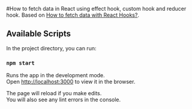 #How to fetch data in React using effect hook, custom hook and reducer hook.
Based on [How to fetch data with React Hooks?](https://www.robinwieruch.de/react-hooks-fetch-data/).

## Available Scripts

In the project directory, you can run:

### `npm start`

Runs the app in the development mode.<br>
Open [http://localhost:3000](http://localhost:3000) to view it in the browser.

The page will reload if you make edits.<br>
You will also see any lint errors in the console.
